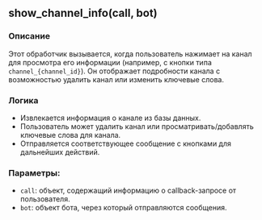## show_channel_info(call, bot)

### Описание

Этот обработчик вызывается, когда пользователь нажимает на канал для просмотра его информации (например, с кнопки типа `channel_{channel_id}`). Он отображает подробности канала с возможностью удалить канал или изменить ключевые слова.

### Логика

- Извлекается информация о канале из базы данных.
- Пользователь может удалить канал или просматривать/добавлять ключевые слова для канала.
- Отправляется соответствующее сообщение с кнопками для дальнейших действий.

### Параметры:

- `call`: объект, содержащий информацию о callback-запросе от пользователя.
- `bot`: объект бота, через который отправляются сообщения.